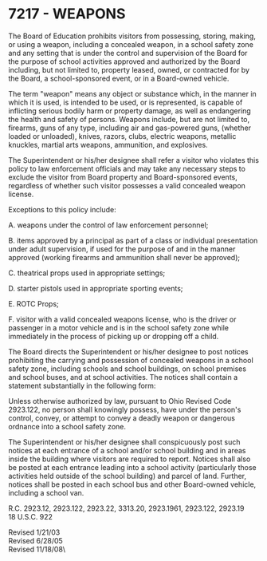 7217 - WEAPONS
==============

The Board of Education prohibits visitors from possessing, storing,
making, or using a weapon, including a concealed weapon, in a school
safety zone and any setting that is under the control and supervision of
the Board for the purpose of school activities approved and authorized
by the Board including, but not limited to, property leased, owned, or
contracted for by the Board, a school-sponsored event, or in a
Board-owned vehicle.

The term "weapon" means any object or substance which, in the manner in
which it is used, is intended to be used, or is represented, is capable
of inflicting serious bodily harm or property damage, as well as
endangering the health and safety of persons. Weapons include, but are
not limited to, firearms, guns of any type, including air and
gas-powered guns, (whether loaded or unloaded), knives, razors, clubs,
electric weapons, metallic knuckles, martial arts weapons, ammunition,
and explosives.

The Superintendent or his/her designee shall refer a visitor who
violates this policy to law enforcement officials and may take any
necessary steps to exclude the visitor from Board property and
Board-sponsored events, regardless of whether such visitor possesses a
valid concealed weapon license.

Exceptions to this policy include:

A. weapons under the control of law enforcement personnel;

B. items approved by a principal as part of a class or individual
presentation under adult supervision, if used for the purpose of and in
the manner approved (working firearms and ammunition shall never be
approved);

C. theatrical props used in appropriate settings;

D. starter pistols used in appropriate sporting events;

E. ROTC Props;

F. visitor with a valid concealed weapons license, who is the driver or
passenger in a motor vehicle and is in the school safety zone while
immediately in the process of picking up or dropping off a child.

The Board directs the Superintendent or his/her designee to post notices
prohibiting the carrying and possession of concealed weapons in a school
safety zone, including schools and school buildings, on school premises
and school buses, and at school activities. The notices shall contain a
statement substantially in the following form:

Unless otherwise authorized by law, pursuant to Ohio Revised Code
2923.122, no person shall knowingly possess, have under the person's
control, convey, or attempt to convey a deadly weapon or dangerous
ordnance into a school safety zone.

The Superintendent or his/her designee shall conspicuously post such
notices at each entrance of a school and/or school building and in areas
inside the building where visitors are required to report. Notices shall
also be posted at each entrance leading into a school activity
(particularly those activities held outside of the school building) and
parcel of land. Further, notices shall be posted in each school bus and
other Board-owned vehicle, including a school van.

R.C. 2923.12, 2923.122, 2923.22, 3313.20, 2923.1961, 2923.122, 2923.19\
 18 U.S.C. 922

Revised 1/21/03\
 Revised 6/28/05\
 Revised 11/18/08\

